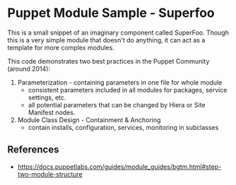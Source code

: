 # Puppet Module Sample - Superfoo

This is a small snippet of an imaginary component called SuperFoo.  Though this is a very simple module that doesn't do anything, it can act as a template for more complex modules.


This code demonstrates two best practices in the Puppet Community (around 2014):

 1. Parameterization - containing parameters in one file for whole module
    - consistent parameters included in all modules for packages, service settings, etc.
    - all potential parameters that can be changed by Hiera or Site Manifest nodes.
 2. Module Class Design - Containment & Anchoring
    - contain installs, configuration, services, monitoring in subclasses

## References

* https://docs.puppetlabs.com/guides/module_guides/bgtm.html#step-two-module-structure
